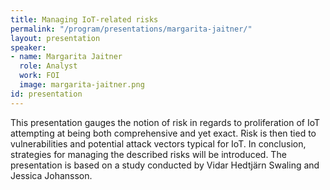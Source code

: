 ```yaml
---
title: Managing IoT-related risks
permalink: "/program/presentations/margarita-jaitner/"
layout: presentation
speaker:
- name: Margarita Jaitner
  role: Analyst
  work: FOI
  image: margarita-jaitner.png
id: presentation
---
```


This presentation gauges the notion of risk in regards to proliferation of IoT attempting at being both comprehensive and yet exact. Risk is then tied to vulnerabilities and potential attack vectors typical for IoT. In conclusion, strategies for managing the described risks will be introduced. The presentation is based on a study conducted by Vidar Hedtjärn Swaling and Jessica Johansson.